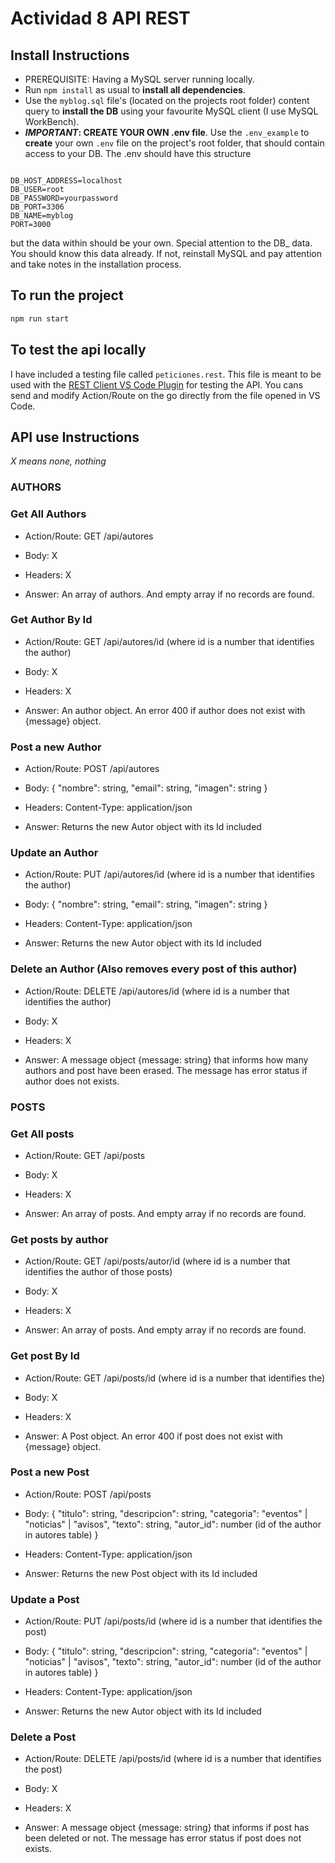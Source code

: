 # Actividad 8 API REST

## Install Instructions

- PREREQUISITE: Having a MySQL server running locally.
- Run `npm install` as usual to **install all dependencies**.
- Use the `myblog.sql` file's (located on the projects root folder) content query to **install the DB** using your favourite MySQL client (I use MySQL WorkBench).
- **_IMPORTANT_: CREATE YOUR OWN .env file**. Use the `.env_example` to **create** your own `.env` file on the project's root folder, that should contain access to your DB. The .env should have this structure

```

DB_HOST_ADDRESS=localhost
DB_USER=root
DB_PASSWORD=yourpassword
DB_PORT=3306
DB_NAME=myblog
PORT=3000

```

but the data within should be your own. Special attention to the DB\_ data. You should know this data already. If not, reinstall MySQL and pay attention and take notes in the installation process.

## To run the project

```Bash
npm run start
```

## To test the api locally

I have included a testing file called `peticiones.rest`. This file is meant to be used with the [REST Client VS Code Plugin](https://marketplace.visualstudio.com/items?itemName=humao.rest-client) for testing the API. You cans send and modify Action/Route on the go directly from the file opened in VS Code.

## API use Instructions

_X means none, nothing_

### **AUTHORS**

### Get All Authors

- Action/Route: GET /api/autores
- Body: X
- Headers: X

- Answer: An array of authors. And empty array if no records are found.

### Get Author By Id

- Action/Route: GET /api/autores/id (where id is a number that identifies the author)
- Body: X
- Headers: X

- Answer: An author object. An error 400 if author does not exist with {message} object.

### Post a new Author

- Action/Route: POST /api/autores
- Body:
  {
  "nombre": string,
  "email": string,
  "imagen": string
  }
- Headers: Content-Type: application/json

- Answer: Returns the new Autor object with its Id included

### Update an Author

- Action/Route: PUT /api/autores/id (where id is a number that identifies the author)
- Body:
  {
  "nombre": string,
  "email": string,
  "imagen": string
  }
- Headers: Content-Type: application/json

- Answer: Returns the new Autor object with its Id included

### Delete an Author (Also removes every post of this author)

- Action/Route: DELETE /api/autores/id (where id is a number that identifies the author)
- Body: X
- Headers: X

- Answer: A message object {message: string} that informs how many authors and post have been erased. The message has error status if author does not exists.

### **POSTS**

### Get All posts

- Action/Route: GET /api/posts
- Body: X
- Headers: X

- Answer: An array of posts. And empty array if no records are found.

### Get posts by author

- Action/Route: GET /api/posts/autor/id (where id is a number that identifies the author of those posts)
- Body: X
- Headers: X

- Answer: An array of posts. And empty array if no records are found.

### Get post By Id

- Action/Route: GET /api/posts/id (where id is a number that identifies the)
- Body: X
- Headers: X

- Answer: A Post object. An error 400 if post does not exist with {message} object.

### Post a new Post

- Action/Route: POST /api/posts
- Body:
  {
  "titulo": string,
  "descripcion": string,
  "categoria": "eventos" | "noticias" | "avisos",
  "texto": string,
  "autor_id": number (id of the author in autores table)
  }
- Headers: Content-Type: application/json

- Answer: Returns the new Post object with its Id included

### Update a Post

- Action/Route: PUT /api/posts/id (where id is a number that identifies the post)
- Body:
  {
  "titulo": string,
  "descripcion": string,
  "categoria": "eventos" | "noticias" | "avisos",
  "texto": string,
  "autor_id": number (id of the author in autores table)
  }
- Headers: Content-Type: application/json

- Answer: Returns the new Autor object with its Id included

### Delete a Post

- Action/Route: DELETE /api/posts/id (where id is a number that identifies the post)
- Body: X
- Headers: X

- Answer: A message object {message: string} that informs if post has been deleted or not. The message has error status if post does not exists.
